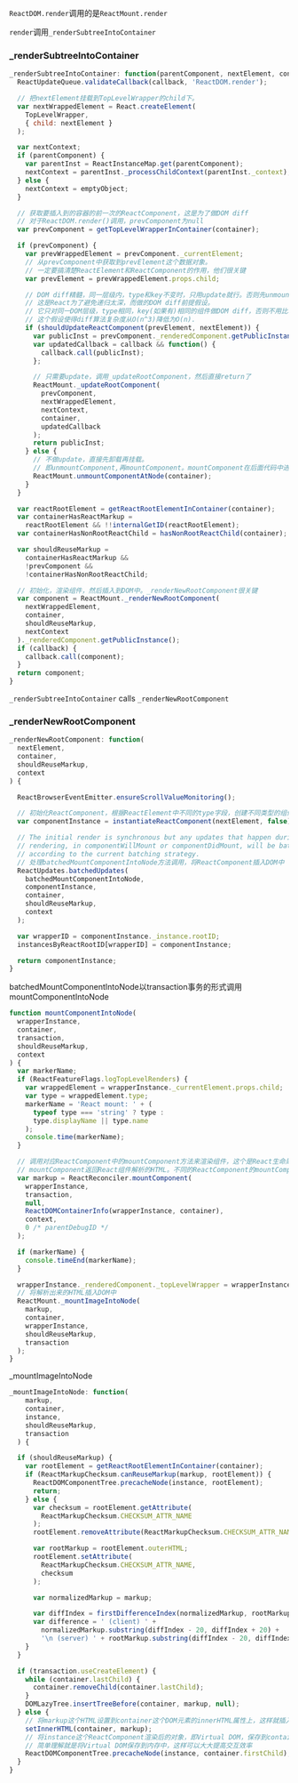 ```ReactDOM.render```调用的是```ReactMount.render```

```render```调用```_renderSubtreeIntoContainer```

### _renderSubtreeIntoContainer

``` javascript
_renderSubtreeIntoContainer: function(parentComponent, nextElement, container, callback) {
  ReactUpdateQueue.validateCallback(callback, 'ReactDOM.render');

  // 把nextElement挂载到TopLevelWrapper的child下。
  var nextWrappedElement = React.createElement(
    TopLevelWrapper,
    { child: nextElement }
  );

  var nextContext;
  if (parentComponent) {
    var parentInst = ReactInstanceMap.get(parentComponent);
    nextContext = parentInst._processChildContext(parentInst._context);
  } else {
    nextContext = emptyObject;
  }

  // 获取要插入到的容器的前一次的ReactComponent，这是为了做DOM diff
  // 对于ReactDOM.render()调用，prevComponent为null
  var prevComponent = getTopLevelWrapperInContainer(container);

  if (prevComponent) {
    var prevWrappedElement = prevComponent._currentElement;
    // 从prevComponent中获取到prevElement这个数据对象。
    // 一定要搞清楚ReactElement和ReactComponent的作用，他们很关键
    var prevElement = prevWrappedElement.props.child;

    // DOM diff精髓，同一层级内，type和key不变时，只用update就行。否则先unmount组件再mount组件
    // 这是React为了避免递归太深，而做的DOM diff前提假设。
    // 它只对同一DOM层级，type相同，key(如果有)相同的组件做DOM diff，否则不用比较，直接先unmount再mount。
    // 这个假设使得diff算法复杂度从O(n^3)降低为O(n).
    if (shouldUpdateReactComponent(prevElement, nextElement)) {
      var publicInst = prevComponent._renderedComponent.getPublicInstance();
      var updatedCallback = callback && function() {
        callback.call(publicInst);
      };

      // 只需要update，调用_updateRootComponent，然后直接return了
      ReactMount._updateRootComponent(
        prevComponent,
        nextWrappedElement,
        nextContext,
        container,
        updatedCallback
      );
      return publicInst;
    } else {
      // 不做update，直接先卸载再挂载。
      // 即unmountComponent,再mountComponent。mountComponent在后面代码中进行
      ReactMount.unmountComponentAtNode(container);
    }
  }

  var reactRootElement = getReactRootElementInContainer(container);
  var containerHasReactMarkup =
    reactRootElement && !!internalGetID(reactRootElement);
  var containerHasNonRootReactChild = hasNonRootReactChild(container);

  var shouldReuseMarkup =
    containerHasReactMarkup &&
    !prevComponent &&
    !containerHasNonRootReactChild;

  // 初始化，渲染组件，然后插入到DOM中。_renderNewRootComponent很关键
  var component = ReactMount._renderNewRootComponent(
    nextWrappedElement,
    container,
    shouldReuseMarkup,
    nextContext
  )._renderedComponent.getPublicInstance();
  if (callback) {
    callback.call(component);
  }
  return component;
}
```

```_renderSubtreeIntoContainer``` calls ```_renderNewRootComponent```

### _renderNewRootComponent

``` javascript
_renderNewRootComponent: function(
  nextElement,
  container,
  shouldReuseMarkup,
  context
) {

  ReactBrowserEventEmitter.ensureScrollValueMonitoring();

  // 初始化ReactComponent，根据ReactElement中不同的type字段，创建不同类型的组件对象，即ReactComponent
  var componentInstance = instantiateReactComponent(nextElement, false);

  // The initial render is synchronous but any updates that happen during
  // rendering, in componentWillMount or componentDidMount, will be batched
  // according to the current batching strategy.
  // 处理batchedMountComponentIntoNode方法调用，将ReactComponent插入DOM中
  ReactUpdates.batchedUpdates(
    batchedMountComponentIntoNode,
    componentInstance,
    container,
    shouldReuseMarkup,
    context
  );

  var wrapperID = componentInstance._instance.rootID;
  instancesByReactRootID[wrapperID] = componentInstance;

  return componentInstance;
}
```

batchedMountComponentIntoNode以transaction事务的形式调用mountComponentIntoNode

``` javascript
function mountComponentIntoNode(
  wrapperInstance,
  container,
  transaction,
  shouldReuseMarkup,
  context
) {
  var markerName;
  if (ReactFeatureFlags.logTopLevelRenders) {
    var wrappedElement = wrapperInstance._currentElement.props.child;
    var type = wrappedElement.type;
    markerName = 'React mount: ' + (
      typeof type === 'string' ? type :
      type.displayName || type.name
    );
    console.time(markerName);
  }

  // 调用对应ReactComponent中的mountComponent方法来渲染组件，这个是React生命周期的重要方法。后面详细分析。
  // mountComponent返回React组件解析的HTML。不同的ReactComponent的mountComponent策略不同，可以看做多态
  var markup = ReactReconciler.mountComponent(
    wrapperInstance,
    transaction,
    null,
    ReactDOMContainerInfo(wrapperInstance, container),
    context,
    0 /* parentDebugID */
  );

  if (markerName) {
    console.timeEnd(markerName);
  }

  wrapperInstance._renderedComponent._topLevelWrapper = wrapperInstance;
  // 将解析出来的HTML插入DOM中
  ReactMount._mountImageIntoNode(
    markup,
    container,
    wrapperInstance,
    shouldReuseMarkup,
    transaction
  );
}
```

_mountImageIntoNode

``` javascript
_mountImageIntoNode: function(
    markup,
    container,
    instance,
    shouldReuseMarkup,
    transaction
  ) {

  if (shouldReuseMarkup) {
    var rootElement = getReactRootElementInContainer(container);
    if (ReactMarkupChecksum.canReuseMarkup(markup, rootElement)) {
      ReactDOMComponentTree.precacheNode(instance, rootElement);
      return;
    } else {
      var checksum = rootElement.getAttribute(
        ReactMarkupChecksum.CHECKSUM_ATTR_NAME
      );
      rootElement.removeAttribute(ReactMarkupChecksum.CHECKSUM_ATTR_NAME);

      var rootMarkup = rootElement.outerHTML;
      rootElement.setAttribute(
        ReactMarkupChecksum.CHECKSUM_ATTR_NAME,
        checksum
      );

      var normalizedMarkup = markup;

      var diffIndex = firstDifferenceIndex(normalizedMarkup, rootMarkup);
      var difference = ' (client) ' +
        normalizedMarkup.substring(diffIndex - 20, diffIndex + 20) +
        '\n (server) ' + rootMarkup.substring(diffIndex - 20, diffIndex + 20);
    }
  }

  if (transaction.useCreateElement) {
    while (container.lastChild) {
      container.removeChild(container.lastChild);
    }
    DOMLazyTree.insertTreeBefore(container, markup, null);
  } else {
    // 将markup这个HTML设置到container这个DOM元素的innerHTML属性上，这样就插入到了DOM中了
    setInnerHTML(container, markup);
    // 将instance这个ReactComponent渲染后的对象，即Virtual DOM，保存到container这个DOM元素的firstChild这个原生节点上。
    // 简单理解就是将Virtual DOM保存到内存中，这样可以大大提高交互效率
    ReactDOMComponentTree.precacheNode(instance, container.firstChild);
  }
}
```

